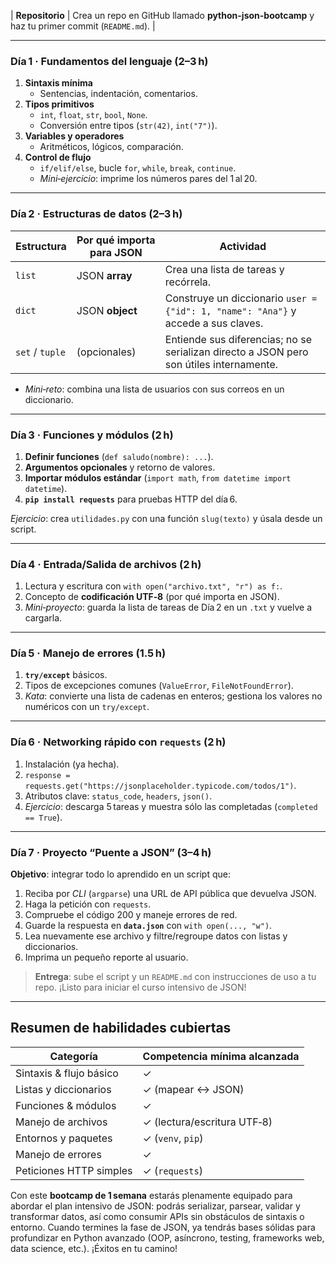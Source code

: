 | **Repositorio** | Crea un repo en GitHub llamado **python-json-bootcamp** y haz tu primer commit (`README.md`). |

---

### Día 1 · Fundamentos del lenguaje (2–3 h)

1. **Sintaxis mínima**  
   - Sentencias, indentación, comentarios.
2. **Tipos primitivos**  
   - `int`, `float`, `str`, `bool`, `None`.  
   - Conversión entre tipos (`str(42)`, `int("7")`).
3. **Variables y operadores**  
   - Aritméticos, lógicos, comparación.
4. **Control de flujo**  
   - `if/elif/else`, bucle `for`, `while`, `break`, `continue`.  
   - *Mini‑ejercicio*: imprime los números pares del 1 al 20.

---

### Día 2 · Estructuras de datos (2–3 h)

| Estructura | Por qué importa para JSON | Actividad |
|------------|---------------------------|-----------|
| `list`     | JSON **array**            | Crea una lista de tareas y recórrela. |
| `dict`     | JSON **object**           | Construye un diccionario `user = {"id": 1, "name": "Ana"}` y accede a sus claves. |
| `set` / `tuple` | (opcionales) | Entiende sus diferencias; no se serializan directo a JSON pero son útiles internamente. |
- *Mini‑reto*: combina una lista de usuarios con sus correos en un diccionario.

---

### Día 3 · Funciones y módulos (2 h)

1. **Definir funciones** (`def saludo(nombre): ...`).  
2. **Argumentos opcionales** y retorno de valores.  
3. **Importar módulos estándar** (`import math`, `from datetime import datetime`).  
4. **`pip install requests`** para pruebas HTTP del día 6.

*Ejercicio*: crea `utilidades.py` con una función `slug(texto)` y úsala desde un script.

---

### Día 4 · Entrada/Salida de archivos (2 h)

1. Lectura y escritura con `with open("archivo.txt", "r") as f:`.  
2. Concepto de **codificación UTF‑8** (por qué importa en JSON).  
3. *Mini‑proyecto*: guarda la lista de tareas de Día 2 en un `.txt` y vuelve a cargarla.

---

### Día 5 · Manejo de errores (1.5 h)

1. **`try/except`** básicos.  
2. Tipos de excepciones comunes (`ValueError`, `FileNotFoundError`).  
3. *Kata*: convierte una lista de cadenas en enteros; gestiona los valores no numéricos con un `try/except`.

---

### Día 6 · Networking rápido con `requests` (2 h)

1. Instalación (ya hecha).  
2. `response = requests.get("https://jsonplaceholder.typicode.com/todos/1")`.  
3. Atributos clave: `status_code`, `headers`, `json()`.  
4. *Ejercicio*: descarga 5 tareas y muestra sólo las completadas (`completed == True`).

---

### Día 7 · Proyecto “Puente a JSON” (3–4 h)

**Objetivo**: integrar todo lo aprendido en un script que:

1. Reciba por *CLI* (`argparse`) una URL de API pública que devuelva JSON.  
2. Haga la petición con `requests`.  
3. Compruebe el código 200 y maneje errores de red.  
4. Guarde la respuesta en **`data.json`** con `with open(..., "w")`.  
5. Lea nuevamente ese archivo y filtre/regroupe datos con listas y diccionarios.  
6. Imprima un pequeño reporte al usuario.

> **Entrega**: sube el script y un `README.md` con instrucciones de uso a tu repo. ¡Listo para iniciar el curso intensivo de JSON!

---

## Resumen de habilidades cubiertas

| Categoría                  | Competencia mínima alcanzada |
|----------------------------|------------------------------|
| Sintaxis & flujo básico    | ✓ |
| Listas y diccionarios      | ✓ (mapear ↔ JSON) |
| Funciones & módulos        | ✓ |
| Manejo de archivos         | ✓ (lectura/escritura UTF‑8) |
| Entornos y paquetes        | ✓ (`venv`, `pip`) |
| Manejo de errores          | ✓ |
| Peticiones HTTP simples    | ✓ (`requests`) |

Con este **bootcamp de 1 semana** estarás plenamente equipado para abordar el plan intensivo de JSON: podrás serializar, parsear, validar y transformar datos, así como consumir APIs sin obstáculos de sintaxis o entorno. Cuando termines la fase de JSON, ya tendrás bases sólidas para profundizar en Python avanzado (OOP, asíncrono, testing, frameworks web, data science, etc.). ¡Éxitos en tu camino!
